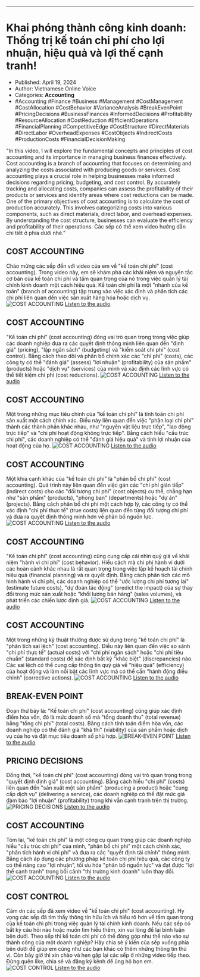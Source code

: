 
---

# Khai phóng thành công kinh doanh: Thống trị kế toán chi phí cho lợi nhuận, hiệu quả và lợi thế cạnh tranh!

- Published: April 19, 2024
- Author: Vietnamese Online Voice
- Categories: **Accounting**
- #Accounting #Finance #Business #Management #CostManagement #CostAllocation #CostBehavior #VarianceAnalysis #BreakEvenPoint #PricingDecisions #BusinessFinances #InformedDecisions #Profitability #ResourceAllocation #CostReduction #EfficientOperations #FinancialPlanning #CompetitiveEdge #CostStructure #DirectMaterials #DirectLabor #OverheadExpenses #CostObjects #IndirectCosts #ProductionCosts #FinancialDecisionMaking

"In this video, I will explore the fundamental concepts and principles of cost accounting and its importance in managing business finances effectively. Cost accounting is a branch of accounting that focuses on determining and analyzing the costs associated with producing goods or services. Cost accounting plays a crucial role in helping businesses make informed decisions regarding pricing, budgeting, and cost control. By accurately tracking and allocating costs, companies can assess the profitability of their products or services and identify areas where cost reductions can be made. One of the primary objectives of cost accounting is to calculate the cost of production accurately. This involves categorizing costs into various components, such as direct materials, direct labor, and overhead expenses. By understanding the cost structure, businesses can evaluate the efficiency and profitability of their operations. Các sếp có thể xem video hướng dẫn chi tiết ở phía dưới nhé."


## COST ACCOUNTING

Chào mừng các sếp đến với video của em về "kế toán chi phí" (cost accounting). Trong video này, em sẽ khám phá các khái niệm và nguyên tắc cơ bản của kế toán chi phí và tầm quan trọng của nó trong việc quản lý tài chính kinh doanh một cách hiệu quả. Kế toán chi phí là một "nhánh của kế toán" (branch of accounting) tập trung vào việc xác định và phân tích các chi phí liên quan đến việc sản xuất hàng hóa hoặc dịch vụ.
![COST ACCOUNTING](https://http-archiver-apis-production-80.schnworks.com/storage/images/transitions/2024-04-19/transition--28238773987-Montserrat-Medium-512DA8.jpg)
[Listen to the audio](https://http-archiver-apis-production-80.schnworks.com/storage/audio/file-31358258142.mp3)



## COST ACCOUNTING

"Kế toán chi phí" (cost accounting) đóng vai trò quan trọng trong việc giúp các doanh nghiệp đưa ra các quyết định thông minh liên quan đến "định giá" (pricing), "lập ngân sách" (budgeting) và "kiểm soát chi phí" (cost control). Bằng cách theo dõi và phân bổ chính xác các "chi phí" (costs), các công ty có thể "đánh giá" (assess) "lợi nhuận" (profitability) của sản phẩm" (products) hoặc "dịch vụ" (services) của mình và xác định các lĩnh vực có thể tiết kiệm chi phí (cost reductions).
![COST ACCOUNTING](https://http-archiver-apis-production-80.schnworks.com/storage/images/transitions/2024-04-19/transition-1920524073-Montserrat-ExtraBold-4A148C.jpg)
[Listen to the audio](https://http-archiver-apis-production-80.schnworks.com/storage/audio/file-29070831921.mp3)



## COST ACCOUNTING

Một trong những mục tiêu chính của "kế toán chi phí" là tính toán chi phí sản xuất một cách chính xác. Điều này liên quan đến việc "phân loại chi phí" thành các thành phần khác nhau, như "nguyên vật liệu trực tiếp", "lao động trực tiếp" và "chi phí hoạt động không trực tiếp". Bằng cách hiểu "cấu trúc chi phí", các doanh nghiệp có thể "đánh giá hiệu quả" và tính lợi nhuận của hoạt động của họ.
![COST ACCOUNTING](https://http-archiver-apis-production-80.schnworks.com/storage/images/transitions/2024-04-19/transition-45385327903-Montserrat-Regular-7B1FA2.jpg)
[Listen to the audio](https://http-archiver-apis-production-80.schnworks.com/storage/audio/file-35968464603.mp3)



## COST ACCOUNTING

Một khía cạnh khác của "kế toán chi phí" là "phân bổ chi phí" (cost accounting). Quá trình này liên quan đến việc gán các "chi phí gián tiếp" (indirect costs) cho các "đối tượng chi phí" (cost objects) cụ thể, chẳng hạn như "sản phẩm" (products), "phòng ban" (departments) hoặc "dự án" (projects). Bằng cách phân bổ chi phí một cách hợp lý, các công ty có thể xác định "chi phí thực tế" (true costs) liên quan đến từng đối tượng chi phí và đưa ra quyết định thông minh hơn về phân bổ nguồn lực.
![COST ACCOUNTING](https://http-archiver-apis-production-80.schnworks.com/storage/images/transitions/2024-04-19/transition-19584575638-Montserrat-Thin-673AB7.jpg)
[Listen to the audio](https://http-archiver-apis-production-80.schnworks.com/storage/audio/file-806561647.mp3)



## COST ACCOUNTING

"Kế toán chi phí" (cost accounting) cũng cung cấp cái nhìn quý giá về khái niệm "hành vi chi phí" (cost behavior). Hiểu cách mà chi phí hành vi dưới các hoàn cảnh khác nhau là rất quan trọng trong việc lập kế hoạch tài chính hiệu quả (financial planning) và ra quyết định. Bằng cách phân tích các mô hình hành vi chi phí, các doanh nghiệp có thể "ước lượng chi phí tương lai" (estimate future costs), "dự đoán tác động" (predict the impact) của sự thay đổi trong mức sản xuất hoặc "khối lượng bán hàng" (sales volumes), và phát triển các chiến lược định giá.
![COST ACCOUNTING](https://http-archiver-apis-production-80.schnworks.com/storage/images/transitions/2024-04-19/transition--21718672394-Montserrat-Black-283593.jpg)
[Listen to the audio](https://http-archiver-apis-production-80.schnworks.com/storage/audio/file-6382019468.mp3)



## COST ACCOUNTING

Một trong những kỹ thuật thường được sử dụng trong "kế toán chi phí" là "phân tích sai lệch" (cost accounting). Điều này liên quan đến việc so sánh "chi phí thực tế" (actual costs) với "chi phí ngân sách" hoặc "chi phí tiêu chuẩn" (standard costs) để xác định bất kỳ "khác biệt" (discrepancies) nào. Các sai lệch có thể cung cấp thông tin quý giá về "hiệu quả" (efficiency) của hoạt động và làm nổi bật các lĩnh vực mà có thể cần "hành động điều chỉnh" (corrective actions).
![COST ACCOUNTING](https://http-archiver-apis-production-80.schnworks.com/storage/images/transitions/2024-04-19/transition--19053543429-Montserrat-SemiBold-303F9F.jpg)
[Listen to the audio](https://http-archiver-apis-production-80.schnworks.com/storage/audio/file-7652355084.mp3)



## BREAK-EVEN POINT

Đoạn thứ bảy là: "Kế toán chi phí" (cost accounting) cũng giúp xác định điểm hòa vốn, đó là mức doanh số mà "tổng doanh thu" (total revenue) bằng "tổng chi phí" (total costs). Bằng cách tính toán điểm hòa vốn, các doanh nghiệp có thể đánh giá "khả thi" (viability) của sản phẩm hoặc dịch vụ của họ và đặt mục tiêu doanh số phù hợp.
![BREAK-EVEN POINT](https://http-archiver-apis-production-80.schnworks.com/storage/images/transitions/2024-04-19/transition--1381023165-Montserrat-ExtraBold-283593.jpg)
[Listen to the audio](https://http-archiver-apis-production-80.schnworks.com/storage/audio/file-1865054395.mp3)



## PRICING DECISIONS

Đồng thời, "kế toán chi phí" (cost accounting) đóng vai trò quan trọng trong "quyết định định giá" (cost accounting). Bằng cách hiểu "chi phí" (costs) liên quan đến "sản xuất một sản phẩm" (producing a product) hoặc "cung cấp dịch vụ" (delivering a service), các doanh nghiệp có thể đặt mức giá đảm bảo "lợi nhuận" (profitability) trong khi vẫn cạnh tranh trên thị trường.
![PRICING DECISIONS](https://http-archiver-apis-production-80.schnworks.com/storage/images/transitions/2024-04-19/transition-575678555-Montserrat-Black-880E4F.jpg)
[Listen to the audio](https://http-archiver-apis-production-80.schnworks.com/storage/audio/file-2041625988.mp3)



## COST ACCOUNTING

Tóm lại, "kế toán chi phí" là một công cụ quan trọng giúp các doanh nghiệp hiểu "cấu trúc chi phí" của mình, "phân bổ chi phí" một cách chính xác, "phân tích hành vi chi phí" và đưa ra các "quyết định tài chính" thông minh. Bằng cách áp dụng các phương pháp kế toán chi phí hiệu quả, các công ty có thể nâng cao "lợi nhuận", tối ưu hóa "phân bổ nguồn lực" và đạt được "lợi thế cạnh tranh" trong bối cảnh "thị trường kinh doanh" luôn thay đổi.
![COST ACCOUNTING](https://http-archiver-apis-production-80.schnworks.com/storage/images/transitions/2024-04-19/transition--5119452320-Montserrat-SemiBold-880E4F.jpg)
[Listen to the audio](https://http-archiver-apis-production-80.schnworks.com/storage/audio/file-38276216213.mp3)



## COST CONTROL

Cám ơn các sếp đã xem video về "kế toán chi phí" (cost accounting). Hy vọng các sếp đã tìm thấy thông tin hữu ích và hiểu rõ hơn về tầm quan trọng của kế toán chi phí trong việc quản lý tài chính kinh doanh. Nếu các sếp có bất kỳ câu hỏi nào hoặc muốn tìm hiểu thêm, xin vui lòng để lại bình luận bên dưới. Theo sếp thì kế toán chi phí có thể đóng góp như thế nào vào sự thành công của một doanh nghiệp? Hãy chia sẻ ý kiến của sếp xuống phía bên dưới để giúp em cũng như các bạn khác có thêm những thông tin thú vị. Còn bây giờ thì xin chào và hẹn gặp lại các sếp ở những video tiếp theo. Đừng quên like, chia sẻ và đăng ký kênh để ủng hộ bọn em.
![COST CONTROL](https://http-archiver-apis-production-80.schnworks.com/storage/images/transitions/2024-04-19/transition-21892572244-Montserrat-Thin-1A237E.jpg)
[Listen to the audio](https://http-archiver-apis-production-80.schnworks.com/storage/audio/file-13107464775.mp3)

